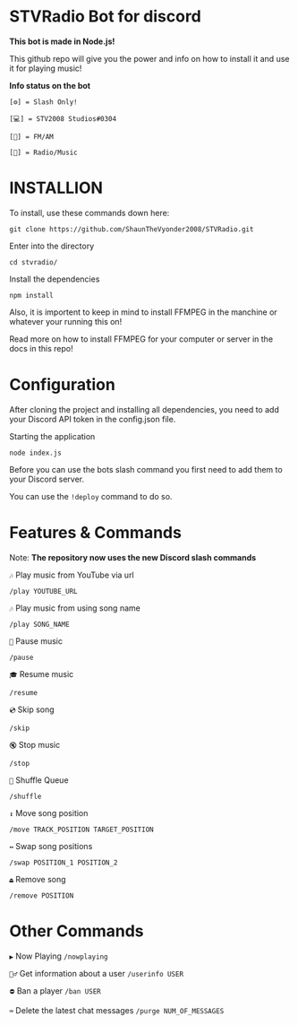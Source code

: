# **STVRadio Bot for discord**

**This bot is made in Node.js!**

This github repo will give you the power and info on how to install it and use it for playing music!

**Info status on the bot**

```
[⚙️] = Slash Only!

[💻] = STV2008 Studios#0304

[📡] = FM/AM

[🤖] = Radio/Music
```

# INSTALLION

To install, use these commands down here:

```
git clone https://github.com/ShaunTheVyonder2008/STVRadio.git
```

Enter into the directory

```
cd stvradio/
```

Install the dependencies
```
npm install
```

Also, it is importent to keep in mind to install FFMPEG in the manchine or whatever your running this on!

Read more on how to install FFMPEG for your computer or server in the docs in this repo!


# Configuration


After cloning the project and installing all dependencies, you need to add your Discord API token in the config.json file.


Starting the application


```
node index.js
```

Before you can use the bots slash command you first need to add them to your Discord server. 

You can use the ```!deploy``` command to do so.


# Features & Commands

Note: **The repository now uses the new Discord slash commands**

`🎶` Play music from YouTube via url

`/play YOUTUBE_URL`

`🎶` Play music from using song name

`/play SONG_NAME`

`📃` Pause music

`/pause`

`🎓` Resume music

`/resume`

`💿` Skip song

`/skip`

`🔇` Stop music

`/stop`

`🔀` Shuffle Queue

`/shuffle`

`↕` Move song position

`/move TRACK_POSITION TARGET_POSITION`

`↔️` Swap song positions

`/swap POSITION_1 POSITION_2`

`⏏️` Remove song

`/remove POSITION`


# Other Commands

`▶️` Now Playing `/nowplaying`

`🙋‍♂️` Get information about a user `/userinfo USER`

`⛔` Ban a player `/ban USER`

`⌨️` Delete the latest chat messages `/purge NUM_OF_MESSAGES`
